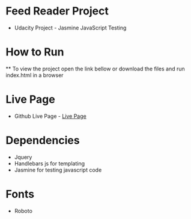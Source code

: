# Feed Reader Project
* Udacity Project - Jasmine JavaScript Testing

# How to Run
** To view the project open the link bellow or download the files and run index.html in a browser

# Live Page
 * Github Live Page - [Live Page](https://alkuca.github.io/FeedReader/)

# Dependencies 
* Jquery
* Handlebars js for templating
* Jasmine for testing javascript code

# Fonts
* Roboto
